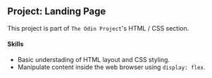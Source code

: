 ## Project: Landing Page

This project is part of `The Odin Project`'s HTML / CSS section.

#### Skills

- Basic understading of HTML layout and CSS styling.
- Manipulate content inside the web browser using `display: flex`.
